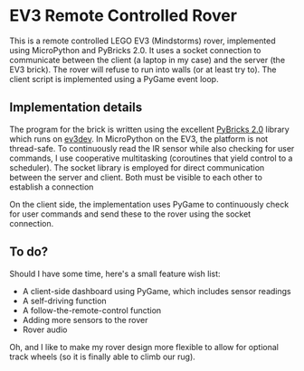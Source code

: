 # EV3 Remote Controlled Rover

This is a remote controlled LEGO EV3 (Mindstorms) rover, implemented using MicroPython and PyBricks 2.0. It uses a socket connection to communicate between the client (a laptop in my case) and the server (the EV3 brick). The rover will refuse to run into walls (or at least try to). The client script is implemented using a PyGame event loop.

## Implementation details
The program for the brick is written using the excellent [PyBricks 2.0](https://pybricks.com/ev3-micropython/) library which runs on [ev3dev](https://www.ev3dev.org/). In MicroPython on the EV3, the platform is not thread-safe. To continuously read the IR sensor while also checking for user commands, I use cooperative multitasking (coroutines that yield control to a scheduler). The socket library is employed for direct communication between the server and client. Both must be visible to each other to establish a connection

On the client side, the implementation uses PyGame to continuously check for user commands and send these to the rover using the socket connection. 

## To do?
Should I have some time, here's a small feature wish list:
* A client-side dashboard using PyGame, which includes sensor readings
* A self-driving function
* A follow-the-remote-control function
* Adding more sensors to the rover
* Rover audio

Oh, and I like to make my rover design more flexible to allow for optional track wheels (so it is finally able to climb our rug).